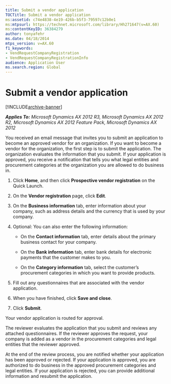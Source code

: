 ```yaml
---
title: Submit a vendor application
TOCTitle: Submit a vendor application
ms:assetid: c74e4838-4e19-426b-b5f3-79597c12b0e1
ms:mtpsurl: https://technet.microsoft.com/library/Hh271647(v=AX.60)
ms:contentKeyID: 36384279
author: tonyafehr
ms.date: 04/18/2014
mtps_version: v=AX.60
f1_keywords:
- VendRequestCompanyRegistration
- VendRequestCompanyRegistrationInfo
audience: Application User
ms.search.region: Global
---
```


# Submit a vendor application 


[!INCLUDE[archive-banner](includes/archive-banner.md)]


_**Applies To:** Microsoft Dynamics AX 2012 R3, Microsoft Dynamics AX 2012 R2, Microsoft Dynamics AX 2012 Feature Pack, Microsoft Dynamics AX 2012_

You received an email message that invites you to submit an application to become an approved vendor for an organization. If you want to become a vendor for the organization, the first step is to submit the application. The organization evaluates the information that you submit. If your application is approved, you receive a notification that tells you what legal entities and procurement categories at the organization you are allowed to do business in.

1.  Click **Home**, and then click **Prospective vendor registration** on the Quick Launch.

2.  On the **Vendor registration** page, click **Edit**.

3.  On the **Business information** tab, enter information about your company, such as address details and the currency that is used by your company.

4.  Optional: You can also enter the following information:
    
      - On the **Contact information** tab, enter details about the primary business contact for your company.
    
      - On the **Bank information** tab, enter bank details for electronic payments that the customer makes to you.
    
      - On the **Category information** tab, select the customer’s procurement categories in which you want to provide products.

5.  Fill out any questionnaires that are associated with the vendor application.

6.  When you have finished, click **Save and close**.

7.  Click **Submit**.

Your vendor application is routed for approval.

The reviewer evaluates the application that you submit and reviews any attached questionnaires. If the reviewer approves the request, your company is added as a vendor in the procurement categories and legal entities that the reviewer approved.

At the end of the review process, you are notified whether your application has been approved or rejected. If your application is approved, you are authorized to do business in the approved procurement categories and legal entities. If your application is rejected, you can provide additional information and resubmit the application.

  


